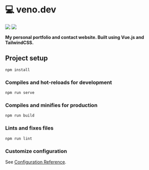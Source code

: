 # 💻 veno.dev

<p align="left">
    <img src="https://img.shields.io/github/last-commit/venoras/venodev">
    <img src="https://api.netlify.com/api/v1/badges/6e3435a9-d8f2-4281-86b9-bed2dabe328d/deploy-status">
</p>

**My personal portfolio and contact website. Built using Vue.js and TailwindCSS.**

## Project setup
```
npm install
```

### Compiles and hot-reloads for development
```
npm run serve
```

### Compiles and minifies for production
```
npm run build
```

### Lints and fixes files
```
npm run lint
```

### Customize configuration
See [Configuration Reference](https://cli.vuejs.org/config/).
